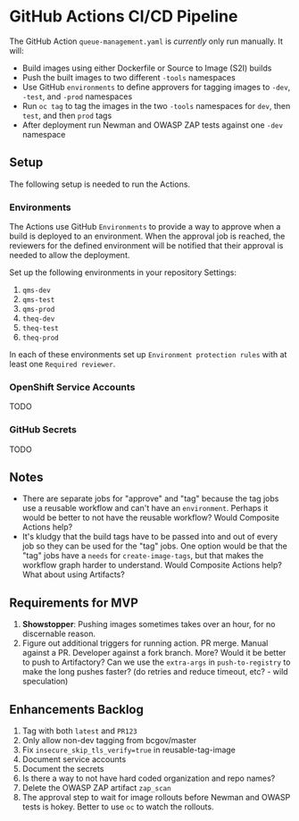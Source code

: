 # GitHub Actions CI/CD Pipeline

The GitHub Action `queue-management.yaml` is _currently_ only run manually. It will:

- Build images using either Dockerfile or Source to Image (S2I) builds
- Push the built images to two different `-tools` namespaces
- Use GitHub `environments` to define approvers for tagging images to `-dev`, `-test`, and `-prod` namespaces
- Run `oc tag` to tag the images in the two `-tools` namespaces for `dev`, then `test`, and then `prod` tags
- After deployment run Newman and OWASP ZAP tests against one `-dev` namespace

## Setup

The following setup is needed to run the Actions.

### Environments

The Actions use GitHub `Environments` to provide a way to approve when a build is deployed to an environment. When the approval job is reached, the reviewers for the defined environment will be notified that their approval is needed to allow the deployment.

Set up the following environments in your repository Settings:

1. `qms-dev`
1. `qms-test`
1. `qms-prod`
1. `theq-dev`
1. `theq-test`
1. `theq-prod`

In each of these environments set up `Environment protection rules` with at least one `Required reviewer`.

### OpenShift Service Accounts

TODO

### GitHub Secrets

TODO

## Notes
- There are separate jobs for "approve" and "tag" because the tag jobs use a reusable workflow and can't have an `environment`. Perhaps it would be better to not have the reusable workflow? Would Composite Actions help?
- It's kludgy that the build tags have to be passed into and out of every job so they can be used for the "tag" jobs. One option would be that the "tag" jobs have a `needs` for `create-image-tags`, but that makes the workflow graph harder to understand. Would Composite Actions help? What about using Artifacts?

## Requirements for MVP
1. **Showstopper**: Pushing images sometimes takes over an hour, for no discernable reason.
1. Figure out additional triggers for running action. PR merge. Manual against a PR. Developer against a fork branch. More? Would it be better to push to Artifactory? Can we use the `extra-args` in `push-to-registry` to make the long pushes faster? (do retries and reduce timeout, etc? - wild speculation)

## Enhancements Backlog
1. Tag with both `latest` and `PR123`
1. Only allow non-dev tagging from bcgov/master
1. Fix `insecure_skip_tls_verify=true` in reusable-tag-image
1. Document service accounts
1. Document the secrets
1. Is there a way to not have hard coded organization and repo names?
1. Delete the OWASP ZAP artifact `zap_scan`
1. The approval step to wait for image rollouts before Newman and OWASP tests is hokey. Better to use `oc` to watch the rollouts.
